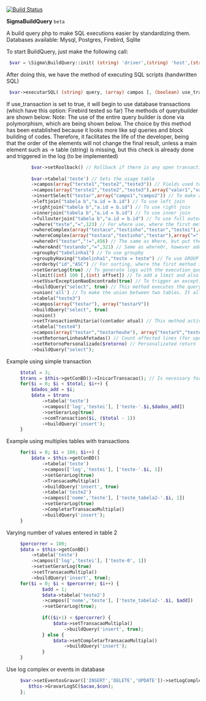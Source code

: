 [![Build Status](https://travis-ci.org/nathanfeitoza/sigmaBuildQuery.svg?branch=master)](https://travis-ci.org/nathanfeitoza/sigmaBuildQuery)

**SigmaBuildQuery** `beta`

A build query php to make SQL executions easier by standardizing them. Databases available: Mysql, Postgres, Firebird, Sqlite

To start BuildQuery, just make the following call:
   ```php
    $var = \Sigma\BuildQuery::init( (string) 'driver',(string) 'host',(string) 'database',(string) 'user',(string) 'pass'[, (array) options);
   ```
After doing this, we have the method of executing SQL scripts (handwritten SQL)
   ```php
    $var->executarSQL( (string) query, (array) campos [, (boolean) use_transaction, (boolean) use_exception_not_found] );
   ```
   If use_transaction is set to true, it will begin to use database transactions (which have this option: Firebird tested so far)
The methods of querybuilder are shown below:
        Note: The use of the entire query builder is done via polymorphism, which are being shown below. The choice by this method has been established because it looks more like sql queries and block building of codes. Therefore, it facilitates the life of the developer, being that the order of the elements will not change the final result, unless a main element such as -> table (string) is missing, but this check is already done and triggered in the log (to be implemented)

   ```php
            $var->setRoolback() // Rollback if there is any open transaction. Can be used when mixing code with transaction with no transaction. Obs: Does not polymorphism because it is a method of containment / prevention of errors
            
            $var->tabela('teste') // Sets the usage table
            ->campos(array("terste1","teste2","teste3")) // Fields used to make select, one can only pass an empty array: [''], and it will search all the fields of the table, or ['*'], or the field names
            ->campos(array("terste1","teste2","teste3"),array("valor1","valor2","valor3")) // Fields and their respective values to be inserted or updated
            ->insertSelect("testar",array("campo1","campo2")) // To make an insert using a select, insert test set (select field1, field2 from table1)
            ->leftjoin("tabela b","a.id = b.id") // To use left join
            ->rightjoin("tabela b","a.id = b.id") // To use right join
            ->innerjoin("tabela b","a.id = b.id") // To use inner join
            ->fullouterjoin("tabela b","a.id = b.id") // To use full outer join
            ->where("teste","=",123) // For where use, where the first method is the fields, the second the comparative and the third the value to be compared
            ->whereComplex(array("testaco","testinho","testar","testei"),array("=","!=","=","!="),array("456","789","856","1"),array("OR", "AND","OR","OR")) // For a where with multiple attributes. Ex: WHERE (field = 1) AND (field2 = 3) OR (fields3 = 2)
            ->whereComplex(array("testaco","testinho","testar"),array("=","!=","="),array("456","789","856"),array("OR", "AND","OR"))
            ->whereOr("testar","!=",456) // The same as Where, but put the OR in front, this way, where it should be called before, otherwise it will cause an sql error
            ->whereAnd("testando","=",321) // Same as whereOr, however add the And
            ->groupby("tabelinha1") // To use groupby
            ->groupbyHaving("tabelinha1","teste = teste") // To use GROUP BY HAVING
            ->orderby("id","ASC") // For sorting, where the first method is the field and the second sorting type
            ->setGerarLog(true) // To generate logs with the execution query in the database -> true or false (Making)
            ->limit((int) 100 [,(int) offset]) // To add a limit and also offset (offset only in postgres) to the search (functional only in mysql and postgres)
            ->setUsarExceptionNaoEncontrado(true) // To trigger an exception if no result is found in a select, if true. If false, it will fire an array of two elements, the first containing a string saying nothing was found, and the second with error code (710). By default it is true
            ->buildQuery("select", true) // This method executes the query, being defined as: buildQuery ((string) exec_type, (boolean) usar_union, (boolean) usar_transaction). The first one refers to the type of call that will be made: select, update, delete, insert
            ->union('all') // To make the union between two tables. It allows its use by setting 'all', 'union' or empty. To work, it is necessary that the previous buildQuery is set to use_union
            ->tabela("teste3")
            ->campos(array("testar"), array("testarV"))
            ->buildQuery("select", true)
            ->union()
            ->setTransactionUnitaria((contador atual) // This method activates the transaction and for this it is necessary to define the initial position of the counter and the final position. If it is not in a loop, you can put the values 1 and 1. But if it is in an array loop, for example, place ($ i, (count ($ array) - 1))
            ->tabela("teste4")
            ->campos(array("testar","testarheuhe"), array("testarV","testeF"))
            ->setRetornarLinhasAfetadas() // Count affected lines (for update, delete and insert)
            ->setRetornoPersonalizado($retorno) // Personalizated return
            ->buildQuery("select");
   ```

   Example using simple transaction
   ```php
        $total = 3;
        $trans = $this->getConBD()->InicarTransacao(); // Is necessary for maintaining the PDO Object
        for($i = 0; $i < $total; $i++) {
            $dados_add = $i;
            $data = $trans
                ->tabela('teste')
                ->campos(['log','testei'], ['teste-'.$i,$dados_add])
                ->setGerarLog(true)
                ->comTransaction($i, ($total - 1))
                ->buildQuery('insert');
        }
   ```

   Example using multiples tables with transactions
   ```php
        for($i = 0; $i < 100; $i++) {
            $data = $this->getConBD()
                ->tabela('teste')
                ->campos(['log','testei'], ['teste-'.$i, 1])
                ->setGerarLog(true)
                ->TransacaoMultipla()
                ->buildQuery('insert', true)
                ->tabela('teste2')
                ->campos(['nome','teste'], ['teste_tabela2-'.$i, 1])
                ->setGerarLog(true)
                ->CompletarTransacaoMultipla()
                ->buildQuery('insert');
        }
   ```
   Varying number of values entered in table 2
   ```php
        $percorrer = 100;
        $data = $this->getConBD()
            ->tabela('teste')
            ->campos(['log','testei'], ['teste-0', 1])
            ->setsetGerarLog(true)
            ->setTransacaoMultipla()
            ->buildQuery('insert', true);
        for($i = 0; $i < $percorrer; $i++) {
                $add = 1;
                $data->tabela('teste2')
                ->campos(['nome','teste'], ['teste_tabela2-'.$i, $add])
                ->setGerarLog(true);
                
                if(($i+1) < $percorrer) {
                    $data->setTransacaoMultipla()
                        ->buildQuery('insert', true);
                } else {
                    $data->setCompletarTransacaoMultipla()
                        ->buildQuery('insert');
                }
        }
   ```

   Use log complex or events in database
   ```php
        $var->setEventosGravar(['INSERT','DELETE','UPDATE'])->setLogComplexo = function($con, $acao) {
           $this->GravarLogSC($acao,$con);
        };
   ```

